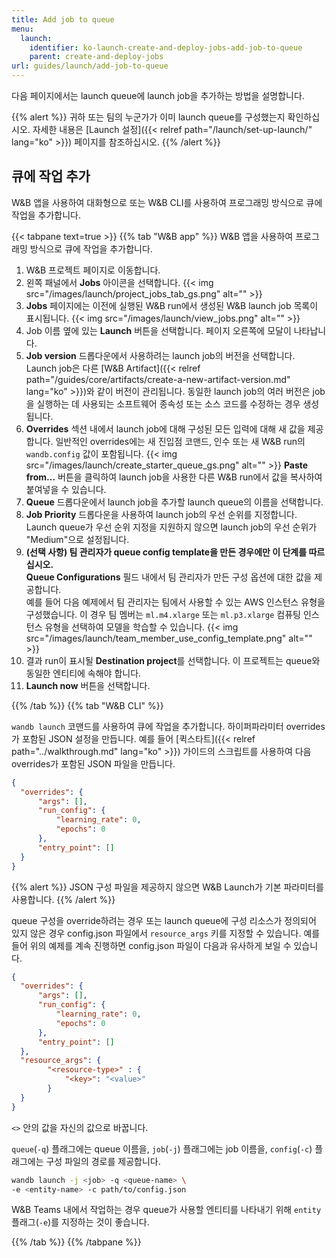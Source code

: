 ```yaml
---
title: Add job to queue
menu:
  launch:
    identifier: ko-launch-create-and-deploy-jobs-add-job-to-queue
    parent: create-and-deploy-jobs
url: guides/launch/add-job-to-queue
---
```


다음 페이지에서는 launch queue에 launch job을 추가하는 방법을 설명합니다.

{{% alert %}}
귀하 또는 팀의 누군가가 이미 launch queue를 구성했는지 확인하십시오. 자세한 내용은 [Launch 설정]({{< relref path="/launch/set-up-launch/" lang="ko" >}}) 페이지를 참조하십시오.
{{% /alert %}}

## 큐에 작업 추가

W&B 앱을 사용하여 대화형으로 또는 W&B CLI를 사용하여 프로그래밍 방식으로 큐에 작업을 추가합니다.

{{< tabpane text=true >}}
{{% tab "W&B app" %}}
W&B 앱을 사용하여 프로그래밍 방식으로 큐에 작업을 추가합니다.

1. W&B 프로젝트 페이지로 이동합니다.
2. 왼쪽 패널에서 **Jobs** 아이콘을 선택합니다.
  {{< img src="/images/launch/project_jobs_tab_gs.png" alt="" >}}
3. **Jobs** 페이지에는 이전에 실행된 W&B run에서 생성된 W&B launch job 목록이 표시됩니다.
  {{< img src="/images/launch/view_jobs.png" alt="" >}}
4. Job 이름 옆에 있는 **Launch** 버튼을 선택합니다. 페이지 오른쪽에 모달이 나타납니다.
5. **Job version** 드롭다운에서 사용하려는 launch job의 버전을 선택합니다. Launch job은 다른 [W&B Artifact]({{< relref path="/guides/core/artifacts/create-a-new-artifact-version.md" lang="ko" >}})와 같이 버전이 관리됩니다. 동일한 launch job의 여러 버전은 job을 실행하는 데 사용되는 소프트웨어 종속성 또는 소스 코드를 수정하는 경우 생성됩니다.
6. **Overrides** 섹션 내에서 launch job에 대해 구성된 모든 입력에 대해 새 값을 제공합니다. 일반적인 overrides에는 새 진입점 코맨드, 인수 또는 새 W&B run의 `wandb.config` 값이 포함됩니다.
  {{< img src="/images/launch/create_starter_queue_gs.png" alt="" >}}
  **Paste from...** 버튼을 클릭하여 launch job을 사용한 다른 W&B run에서 값을 복사하여 붙여넣을 수 있습니다.
7. **Queue** 드롭다운에서 launch job을 추가할 launch queue의 이름을 선택합니다.
8. **Job Priority** 드롭다운을 사용하여 launch job의 우선 순위를 지정합니다. Launch queue가 우선 순위 지정을 지원하지 않으면 launch job의 우선 순위가 "Medium"으로 설정됩니다.
9. **(선택 사항) 팀 관리자가 queue config template을 만든 경우에만 이 단계를 따르십시오.**  
**Queue Configurations** 필드 내에서 팀 관리자가 만든 구성 옵션에 대한 값을 제공합니다.  
예를 들어 다음 예제에서 팀 관리자는 팀에서 사용할 수 있는 AWS 인스턴스 유형을 구성했습니다. 이 경우 팀 멤버는 `ml.m4.xlarge` 또는 `ml.p3.xlarge` 컴퓨팅 인스턴스 유형을 선택하여 모델을 학습할 수 있습니다.
{{< img src="/images/launch/team_member_use_config_template.png" alt="" >}}
10. 결과 run이 표시될 **Destination project**를 선택합니다. 이 프로젝트는 queue와 동일한 엔티티에 속해야 합니다.
11. **Launch now** 버튼을 선택합니다.

{{% /tab %}}
{{% tab "W&B CLI" %}}

`wandb launch` 코맨드를 사용하여 큐에 작업을 추가합니다. 하이퍼파라미터 overrides가 포함된 JSON 설정을 만듭니다. 예를 들어 [퀵스타트]({{< relref path="../walkthrough.md" lang="ko" >}}) 가이드의 스크립트를 사용하여 다음 overrides가 포함된 JSON 파일을 만듭니다.

```json title="config.json"
{
  "overrides": {
      "args": [],
      "run_config": {
          "learning_rate": 0,
          "epochs": 0
      },   
      "entry_point": []
  }
}
```

{{% alert %}}
JSON 구성 파일을 제공하지 않으면 W&B Launch가 기본 파라미터를 사용합니다.
{{% /alert %}}

queue 구성을 override하려는 경우 또는 launch queue에 구성 리소스가 정의되어 있지 않은 경우 config.json 파일에서 `resource_args` 키를 지정할 수 있습니다. 예를 들어 위의 예제를 계속 진행하면 config.json 파일이 다음과 유사하게 보일 수 있습니다.

```json title="config.json"
{
  "overrides": {
      "args": [],
      "run_config": {
          "learning_rate": 0,
          "epochs": 0
      },
      "entry_point": []
  },
  "resource_args": {
        "<resource-type>" : {
            "<key>": "<value>"
        }
  }
}
```

`<>` 안의 값을 자신의 값으로 바꿉니다.

`queue`(`-q`) 플래그에는 queue 이름을, `job`(`-j`) 플래그에는 job 이름을, `config`(`-c`) 플래그에는 구성 파일의 경로를 제공합니다.

```bash
wandb launch -j <job> -q <queue-name> \ 
-e <entity-name> -c path/to/config.json
```
W&B Teams 내에서 작업하는 경우 queue가 사용할 엔티티를 나타내기 위해 `entity` 플래그(`-e`)를 지정하는 것이 좋습니다.

{{% /tab %}}
{{% /tabpane %}}
